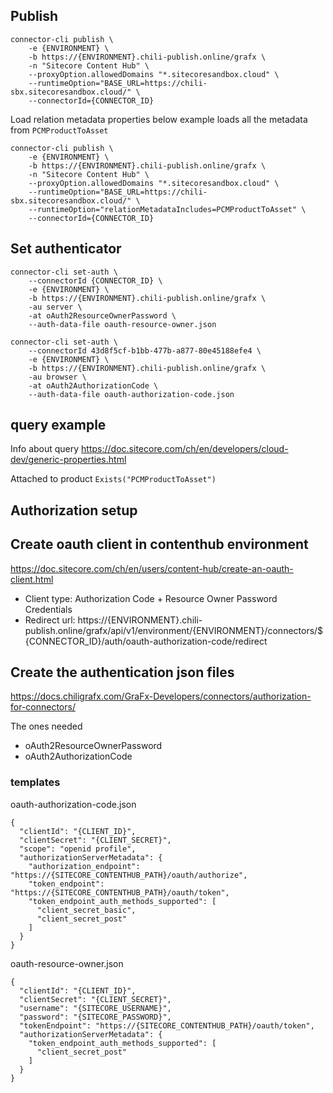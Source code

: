 ## Publish
```
connector-cli publish \
    -e {ENVIRONMENT} \
    -b https://{ENVIRONMENT}.chili-publish.online/grafx \
    -n "Sitecore Content Hub" \
    --proxyOption.allowedDomains "*.sitecoresandbox.cloud" \
    --runtimeOption="BASE_URL=https://chili-sbx.sitecoresandbox.cloud/" \
    --connectorId={CONNECTOR_ID}
```

Load relation metadata properties below example loads all the metadata from `PCMProductToAsset`
```
connector-cli publish \
    -e {ENVIRONMENT} \
    -b https://{ENVIRONMENT}.chili-publish.online/grafx \
    -n "Sitecore Content Hub" \
    --proxyOption.allowedDomains "*.sitecoresandbox.cloud" \
    --runtimeOption="BASE_URL=https://chili-sbx.sitecoresandbox.cloud/" \
    --runtimeOption="relationMetadataIncludes=PCMProductToAsset" \
    --connectorId={CONNECTOR_ID}
```


## Set authenticator

```
connector-cli set-auth \
    --connectorId {CONNECTOR_ID} \
    -e {ENVIRONMENT} \
    -b https://{ENVIRONMENT}.chili-publish.online/grafx \
    -au server \
    -at oAuth2ResourceOwnerPassword \
    --auth-data-file oauth-resource-owner.json
```

```
connector-cli set-auth \
    --connectorId 43d8f5cf-b1bb-477b-a877-80e45188efe4 \
    -e {ENVIRONMENT} \
    -b https://{ENVIRONMENT}.chili-publish.online/grafx \
    -au browser \
    -at oAuth2AuthorizationCode \
    --auth-data-file oauth-authorization-code.json
```

## query example
Info about query https://doc.sitecore.com/ch/en/developers/cloud-dev/generic-properties.html

Attached to product
`Exists("PCMProductToAsset")`


## Authorization setup

## Create oauth client in contenthub environment
https://doc.sitecore.com/ch/en/users/content-hub/create-an-oauth-client.html

- Client type: Authorization Code + Resource Owner Password Credentials
- Redirect url: https://{ENVIRONMENT}.chili-publish.online/grafx/api/v1/environment/{ENVIRONMENT}/connectors/${CONNECTOR_ID}/auth/oauth-authorization-code/redirect


## Create the authentication json files
https://docs.chiligrafx.com/GraFx-Developers/connectors/authorization-for-connectors/

The ones needed
- oAuth2ResourceOwnerPassword
- oAuth2AuthorizationCode

### templates

oauth-authorization-code.json
```
{
  "clientId": "{CLIENT_ID}",
  "clientSecret": "{CLIENT_SECRET}",
  "scope": "openid profile",
  "authorizationServerMetadata": {
    "authorization_endpoint": "https://{SITECORE_CONTENTHUB_PATH}/oauth/authorize",
    "token_endpoint": "https://{SITECORE_CONTENTHUB_PATH}/oauth/token",
    "token_endpoint_auth_methods_supported": [
      "client_secret_basic",
      "client_secret_post"
    ]
  }
}
```

oauth-resource-owner.json
```
{
  "clientId": "{CLIENT_ID}",
  "clientSecret": "{CLIENT_SECRET}",
  "username": "{SITECORE_USERNAME}",
  "password": "{SITECORE_PASSWORD}",
  "tokenEndpoint": "https://{SITECORE_CONTENTHUB_PATH}/oauth/token",
  "authorizationServerMetadata": {
    "token_endpoint_auth_methods_supported": [
      "client_secret_post"
    ]
  }
}
```